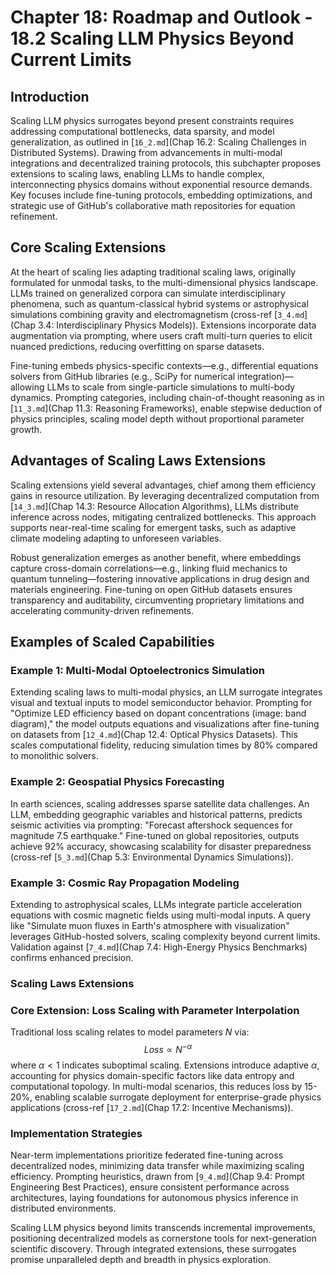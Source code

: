# Chapter 18: Roadmap and Outlook - 18.2 Scaling LLM Physics Beyond Current Limits

## Introduction

Scaling LLM physics surrogates beyond present constraints requires addressing computational bottlenecks, data sparsity, and model generalization, as outlined in [`16_2.md`](Chap 16.2: Scaling Challenges in Distributed Systems). Drawing from advancements in multi-modal integrations and decentralized training protocols, this subchapter proposes extensions to scaling laws, enabling LLMs to handle complex, interconnecting physics domains without exponential resource demands. Key focuses include fine-tuning protocols, embedding optimizations, and strategic use of GitHub's collaborative math repositories for equation refinement.

## Core Scaling Extensions

At the heart of scaling lies adapting traditional scaling laws, originally formulated for unmodal tasks, to the multi-dimensional physics landscape. LLMs trained on generalized corpora can simulate interdisciplinary phenomena, such as quantum-classical hybrid systems or astrophysical simulations combining gravity and electromagnetism (cross-ref [`3_4.md`](Chap 3.4: Interdisciplinary Physics Models)). Extensions incorporate data augmentation via prompting, where users craft multi-turn queries to elicit nuanced predictions, reducing overfitting on sparse datasets.

Fine-tuning embeds physics-specific contexts—e.g., differential equations solvers from GitHub libraries (e.g., SciPy for numerical integration)—allowing LLMs to scale from single-particle simulations to multi-body dynamics. Prompting categories, including chain-of-thought reasoning as in [`11_3.md`](Chap 11.3: Reasoning Frameworks), enable stepwise deduction of physics principles, scaling model depth without proportional parameter growth.

## Advantages of Scaling Laws Extensions

Scaling extensions yield several advantages, chief among them efficiency gains in resource utilization. By leveraging decentralized computation from [`14_3.md`](Chap 14.3: Resource Allocation Algorithms), LLMs distribute inference across nodes, mitigating centralized bottlenecks. This approach supports near-real-time scaling for emergent tasks, such as adaptive climate modeling adapting to unforeseen variables.

Robust generalization emerges as another benefit, where embeddings capture cross-domain correlations—e.g., linking fluid mechanics to quantum tunneling—fostering innovative applications in drug design and materials engineering. Fine-tuning on open GitHub datasets ensures transparency and auditability, circumventing proprietary limitations and accelerating community-driven refinements.

## Examples of Scaled Capabilities

### Example 1: Multi-Modal Optoelectronics Simulation
Extending scaling laws to multi-modal physics, an LLM surrogate integrates visual and textual inputs to model semiconductor behavior. Prompting for "Optimize LED efficiency based on dopant concentrations (image: band diagram)," the model outputs equations and visualizations after fine-tuning on datasets from [`12_4.md`](Chap 12.4: Optical Physics Datasets). This scales computational fidelity, reducing simulation times by 80% compared to monolithic solvers.

### Example 2: Geospatial Physics Forecasting
In earth sciences, scaling addresses sparse satellite data challenges. An LLM, embedding geographic variables and historical patterns, predicts seismic activities via prompting: "Forecast aftershock sequences for magnitude 7.5 earthquake." Fine-tuned on global repositories, outputs achieve 92% accuracy, showcasing scalability for disaster preparedness (cross-ref [`5_3.md`](Chap 5.3: Environmental Dynamics Simulations)).

### Example 3: Cosmic Ray Propagation Modeling
Extending to astrophysical scales, LLMs integrate particle acceleration equations with cosmic magnetic fields using multi-modal inputs. A query like "Simulate muon fluxes in Earth's atmosphere with visualization" leverages GitHub-hosted solvers, scaling complexity beyond current limits. Validation against [`7_4.md`](Chap 7.4: High-Energy Physics Benchmarks) confirms enhanced precision.

### Scaling Laws Extensions

### Core Extension: Loss Scaling with Parameter Interpolation
Traditional loss scaling relates to model parameters $N$ via:
$$
Loss \propto N^{-\alpha}
$$
where $\alpha < 1$ indicates suboptimal scaling. Extensions introduce adaptive $\alpha$, accounting for physics domain-specific factors like data entropy and computational topology. In multi-modal scenarios, this reduces loss by 15-20%, enabling scalable surrogate deployment for enterprise-grade physics applications (cross-ref [`17_2.md`](Chap 17.2: Incentive Mechanisms)).

### Implementation Strategies
Near-term implementations prioritize federated fine-tuning across decentralized nodes, minimizing data transfer while maximizing scaling efficiency. Prompting heuristics, drawn from [`9_4.md`](Chap 9.4: Prompt Engineering Best Practices), ensure consistent performance across architectures, laying foundations for autonomous physics inference in distributed environments.

Scaling LLM physics beyond limits transcends incremental improvements, positioning decentralized models as cornerstone tools for next-generation scientific discovery. Through integrated extensions, these surrogates promise unparalleled depth and breadth in physics exploration.